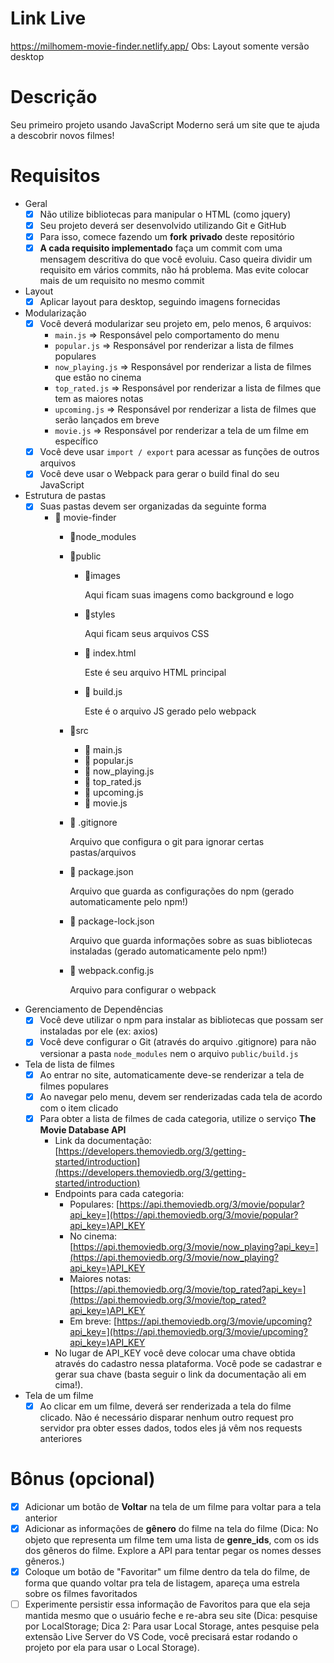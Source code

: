 # Link Live

https://milhomem-movie-finder.netlify.app/
Obs: Layout somente versão desktop

# Descrição

Seu primeiro projeto usando JavaScript Moderno será um site que te ajuda a descobrir novos filmes!

# Requisitos

- Geral
    - [x]  Não utilize bibliotecas para manipular o HTML (como jquery)
    - [x]  Seu projeto deverá ser desenvolvido utilizando Git e GitHub
    - [x]  Para isso, comece fazendo um **fork** **privado** deste repositório
    - [x]  **A cada requisito implementado** faça um commit com uma mensagem descritiva do que você evoluiu. Caso queira dividir um requisito em vários commits, não há problema. Mas evite colocar mais de um requisito no mesmo commit
- Layout
    - [x]  Aplicar layout para desktop, seguindo imagens fornecidas
- Modularização
    - [x]  Você deverá modularizar seu projeto em, pelo menos, 6 arquivos:
        - `main.js` ⇒ Responsável pelo comportamento do menu
        - `popular.js` ⇒ Responsável por renderizar a lista de filmes populares
        - `now_playing.js` ⇒ Responsável por renderizar a lista de filmes que estão no cinema
        - `top_rated.js` ⇒ Responsável por renderizar a lista de filmes que tem as maiores notas
        - `upcoming.js` ⇒ Responsável por renderizar a lista de filmes que serão lançados em breve
        - `movie.js` ⇒ Responsável por renderizar a tela de um filme em específico
    - [x]  Você deve usar `import / export` para acessar as funções de outros arquivos
    - [x]  Você deve usar o Webpack para gerar o build final do seu JavaScript
- Estrutura de pastas
    - [x]  Suas pastas devem ser organizadas da seguinte forma
        - 📁 movie-finder
            - 📁node_modules
            - 📁public
                - 📁images

                    Aqui ficam suas imagens como background e logo

                - 📁styles

                    Aqui ficam seus arquivos CSS

                - 📄 index.html

                    Este é seu arquivo HTML principal

                - 📄 build.js

                    Este é o arquivo JS gerado pelo webpack

            - 📁src
                - 📄 main.js
                - 📄 popular.js
                - 📄 now_playing.js
                - 📄 top_rated.js
                - 📄 upcoming.js
                - 📄 movie.js
            - 📄 .gitignore

                Arquivo que configura o git para ignorar certas pastas/arquivos

            - 📄 package.json

                Arquivo que guarda as configurações do npm (gerado automaticamente pelo npm!)

            - 📄 package-lock.json

                Arquivo que guarda informações sobre as suas bibliotecas instaladas (gerado automaticamente pelo npm!)

            - 📄 webpack.config.js

                Arquivo para configurar o webpack

- Gerenciamento de Dependências
    - [x]  Você deve utilizar o npm para instalar as bibliotecas que possam ser instaladas por ele (ex: axios)
    - [x]  Você deve configurar o Git (através do arquivo .gitignore) para não versionar a pasta `node_modules` nem o arquivo `public/build.js`
- Tela de lista de filmes
    - [x]  Ao entrar no site, automaticamente deve-se renderizar a tela de filmes populares
    - [x]  Ao navegar pelo menu, devem ser renderizadas cada tela de acordo com o item clicado
    - [x]  Para obter a lista de filmes de cada categoria, utilize o serviço **The Movie Database API**
        - Link da documentação: [https://developers.themoviedb.org/3/getting-started/introduction](https://developers.themoviedb.org/3/getting-started/introduction)
        - Endpoints para cada categoria:
            - Populares: [https://api.themoviedb.org/3/movie/popular?api_key=](https://api.themoviedb.org/3/movie/popular?api_key=)API_KEY
            - No cinema: [https://api.themoviedb.org/3/movie/now_playing?api_key=](https://api.themoviedb.org/3/movie/now_playing?api_key=)API_KEY
            - Maiores notas: [https://api.themoviedb.org/3/movie/top_rated?api_key=](https://api.themoviedb.org/3/movie/top_rated?api_key=)API_KEY
            - Em breve: [https://api.themoviedb.org/3/movie/upcoming?api_key=](https://api.themoviedb.org/3/movie/upcoming?api_key=)API_KEY
        - No lugar de API_KEY você deve colocar uma chave obtida através do cadastro nessa plataforma. Você pode se cadastrar e gerar sua chave (basta seguir o link da documentação ali em cima!).

- Tela de um filme
    - [x]  Ao clicar em um filme, deverá ser renderizada a tela do filme clicado. Não é necessário disparar nenhum outro request pro servidor pra obter esses dados, todos eles já vêm nos requests anteriores

# Bônus (opcional)

- [x]  Adicionar um botão de **Voltar** na tela de um filme para voltar para a tela anterior
- [x]  Adicionar as informações de **gênero** do filme na tela do filme (Dica: No objeto que representa um filme tem uma lista de **genre_ids**, com os ids dos gêneros do filme. Explore a API para tentar pegar os nomes desses gêneros.)
- [x]  Coloque um botão de "Favoritar" um filme dentro da tela do filme, de forma que quando voltar pra tela de listagem, apareça uma estrela sobre os filmes favoritados
- [ ]  Experimente persistir essa informação de Favoritos para que ela seja mantida mesmo que o usuário feche e re-abra seu site (Dica: pesquise por LocalStorage; Dica 2: Para usar Local Storage, antes pesquise pela extensão Live Server do VS Code, você precisará estar rodando o projeto por ela para usar o Local Storage).
